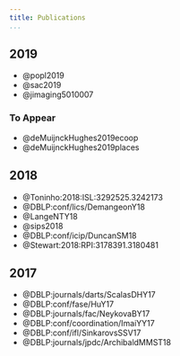 ```yaml
---
title: Publications
...
```


## 2019

+ @popl2019
+ @sac2019
+ @jimaging5010007

### To Appear

+ @deMuijnckHughes2019ecoop
+ @deMuijnckHughes2019places

## 2018

+ @Toninho:2018:ISL:3292525.3242173
+ @DBLP:conf/lics/DemangeonY18
+ @LangeNTY18
+ @sips2018
+ @DBLP:conf/icip/DuncanSM18
+ @Stewart:2018:RPI:3178391.3180481

## 2017

+ @DBLP:journals/darts/ScalasDHY17
+ @DBLP:conf/fase/HuY17
+ @DBLP:journals/fac/NeykovaBY17
+ @DBLP:conf/coordination/ImaiYY17
+ @DBLP:conf/ifl/SinkarovsSSV17
+ @DBLP:journals/jpdc/ArchibaldMMST18
